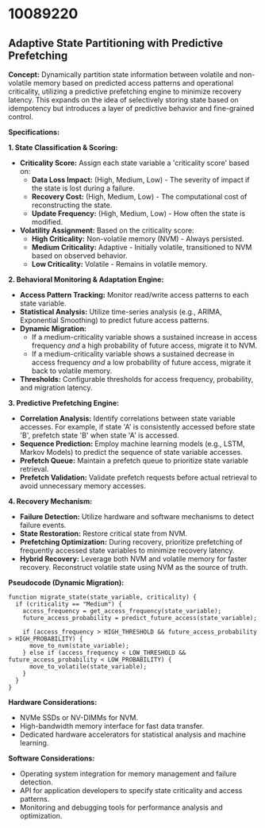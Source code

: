 # 10089220

## Adaptive State Partitioning with Predictive Prefetching

**Concept:** Dynamically partition state information between volatile and non-volatile memory based on predicted access patterns and operational criticality, utilizing a predictive prefetching engine to minimize recovery latency. This expands on the idea of selectively storing state based on idempotency but introduces a layer of predictive behavior and fine-grained control.

**Specifications:**

**1. State Classification & Scoring:**

*   **Criticality Score:** Assign each state variable a 'criticality score' based on:
    *   **Data Loss Impact:** (High, Medium, Low) - The severity of impact if the state is lost during a failure.
    *   **Recovery Cost:** (High, Medium, Low) - The computational cost of reconstructing the state.
    *   **Update Frequency:** (High, Medium, Low) - How often the state is modified.
*   **Volatility Assignment:** Based on the criticality score:
    *   **High Criticality:** Non-volatile memory (NVM) - Always persisted.
    *   **Medium Criticality:** Adaptive - Initially volatile, transitioned to NVM based on observed behavior.
    *   **Low Criticality:** Volatile - Remains in volatile memory.

**2. Behavioral Monitoring & Adaptation Engine:**

*   **Access Pattern Tracking:** Monitor read/write access patterns to each state variable.
*   **Statistical Analysis:** Utilize time-series analysis (e.g., ARIMA, Exponential Smoothing) to predict future access patterns.
*   **Dynamic Migration:**
    *   If a medium-criticality variable shows a sustained increase in access frequency *and* a high probability of future access, migrate it to NVM.
    *   If a medium-criticality variable shows a sustained decrease in access frequency *and* a low probability of future access, migrate it back to volatile memory.
*   **Thresholds:** Configurable thresholds for access frequency, probability, and migration latency.

**3. Predictive Prefetching Engine:**

*   **Correlation Analysis:** Identify correlations between state variable accesses. For example, if state 'A' is consistently accessed before state 'B', prefetch state 'B' when state 'A' is accessed.
*   **Sequence Prediction:** Employ machine learning models (e.g., LSTM, Markov Models) to predict the sequence of state variable accesses.
*   **Prefetch Queue:** Maintain a prefetch queue to prioritize state variable retrieval.
*   **Prefetch Validation:** Validate prefetch requests before actual retrieval to avoid unnecessary memory accesses.

**4. Recovery Mechanism:**

*   **Failure Detection:** Utilize hardware and software mechanisms to detect failure events.
*   **State Restoration:** Restore critical state from NVM.
*   **Prefetching Optimization:** During recovery, prioritize prefetching of frequently accessed state variables to minimize recovery latency.
*   **Hybrid Recovery:** Leverage both NVM and volatile memory for faster recovery. Reconstruct volatile state using NVM as the source of truth.

**Pseudocode (Dynamic Migration):**

```
function migrate_state(state_variable, criticality) {
  if (criticality == "Medium") {
    access_frequency = get_access_frequency(state_variable);
    future_access_probability = predict_future_access(state_variable);

    if (access_frequency > HIGH_THRESHOLD && future_access_probability > HIGH_PROBABILITY) {
      move_to_nvm(state_variable);
    } else if (access_frequency < LOW_THRESHOLD && future_access_probability < LOW_PROBABILITY) {
      move_to_volatile(state_variable);
    }
  }
}
```

**Hardware Considerations:**

*   NVMe SSDs or NV-DIMMs for NVM.
*   High-bandwidth memory interface for fast data transfer.
*   Dedicated hardware accelerators for statistical analysis and machine learning.

**Software Considerations:**

*   Operating system integration for memory management and failure detection.
*   API for application developers to specify state criticality and access patterns.
*   Monitoring and debugging tools for performance analysis and optimization.